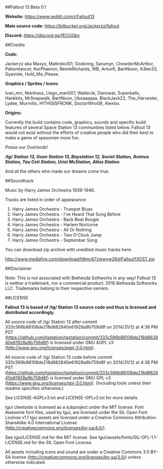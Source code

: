 ##Fallout 13 Beta 0.1

**Website:** https://www.reddit.com/r/Fallout13

**Main source code:** https://bitbucket.org/Jackerzz/fallout

**Discord:** https://discord.gg/fECUGbv

##Credits

**Code:**

Jackerzz aka Maxyo, Mattroks101, Godsring, Sarumyn, ChowderMcArthor, Pahomlancer, KorPhaeron, RemieRichards, WB, AnturK, BartNixon, A3lex33, Gyaviste, Hold_Me_Please.

**Graphics / Sprites / Icons:**

Ivan_mrr, Nienhaus, Llego_man007, WalterJe, Danowar, Superballs, Hankkits, MrSnapwalk, BartNixon, Uboaaaaaa, BlackJack22, The_Harvester, Lydee, Murmillo, HITHISISFRONK, DoctorWho08, Alexlox.

**Origins:**

Currently the build contains code, graphics, sounds and specific build features of several Space Station 13 communities listed below.
Fallout 13 would not exist without the efforts of creative people who did their best to make a game of spessmen more fun.

_Praise our Overlords!_

**_/tg/ Station 13, Goon Station 13, Baystation 12, Soviet Station, Animus Station, Tau Ceti Station, Urist McStation, Atlas Station_**

And all the others who made our dreams come true.

##Soundtrack

Music by Harry James Orchestra 1939-1946.

Tracks are listed in order of appearance:

1. Harry James Orchestra - Trumpet Blues
2. Harry James Orchestra - I've Heard That Song Before
3. Harry James Orchestra - Back Beat Boogie
4. Harry James Orchestra - Harlem Nocturne
5. Harry James Orchestra - All Or Nothing
6. Harry James Orchestra - Two O'Clock Jump
7. Harry James Orchestra - September Song

You can download zip archive with unedited music tracks here:

http://www.mediafire.com/download/fdlmc67zwwyw26d/Fallout13OST.zip

##Disclaimer

Note: This is not associated with Bethesda Softworks in any way! Fallout 13 is neither a trademark, nor a commercial product.
2016 Bethesda Softworks LLC. Trademarks belong to their respective owners.

##LICENSE

**Fallout 13 is based of /tg/ Station 13 source code and thus is licensed and distributed accordingly.**

All source code of /tg/ Station 13 after commit 333c566b88108de218d882840e61928a9b759d8f on 2014/31/12 at 4:38 PM PST (https://github.com/tgstation/tgstation/commit/333c566b88108de218d882840e61928a9b759d8f) is licensed under GNU AGPL v3 (http://www.gnu.org/licenses/agpl-3.0.html).

All source code of /tg/ Station 13 code before commit 333c566b88108de218d882840e61928a9b759d8f on 2014/31/12 at 4:38 PM PST (https://github.com/tgstation/tgstation/commit/333c566b88108de218d882840e61928a9b759d8f) is licensed under GNU GPL v3 (https://www.gnu.org/licenses/gpl-3.0.html).
(Including tools unless their readme specifies otherwise.)

See LICENSE-AGPLv3.txt and LICENSE-GPLv3.txt for more details.

tgui clientside is licensed as a subproject under the MIT license.
Font Awesome font files, used by tgui, are licensed under the SIL Open Font License v1.1
tgui assets are licensed under a Creative Commons Attribution-ShareAlike 4.0 International License
(http://creativecommons.org/licenses/by-sa/4.0/).

See tgui/LICENSE.md for the MIT license.
See tgui/assets/fonts/SIL-OFL-1.1-LICENSE.md for the SIL Open Font License.

All assets including icons and sound are under a Creative Commons 3.0 BY-SA
license (http://creativecommons.org/licenses/by-sa/3.0/) unless otherwise indicated.
